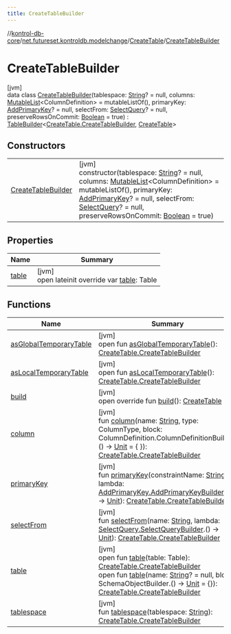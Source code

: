 ```yaml
---
title: CreateTableBuilder
---
```

//[kontrol-db-core](../../../../index.html)/[net.futureset.kontroldb.modelchange](../../index.html)/[CreateTable](../index.html)/[CreateTableBuilder](index.html)



# CreateTableBuilder



[jvm]\
data class [CreateTableBuilder](index.html)(tablespace: [String](https://kotlinlang.org/api/latest/jvm/stdlib/kotlin/-string/index.html)? = null, columns: [MutableList](https://kotlinlang.org/api/latest/jvm/stdlib/kotlin.collections/-mutable-list/index.html)&lt;ColumnDefinition&gt; = mutableListOf(), primaryKey: [AddPrimaryKey](../../-add-primary-key/index.html)? = null, selectFrom: [SelectQuery](../../-select-query/index.html)? = null, preserveRowsOnCommit: [Boolean](https://kotlinlang.org/api/latest/jvm/stdlib/kotlin/-boolean/index.html) = true) : [TableBuilder](../../-table-builder/index.html)&lt;[CreateTable.CreateTableBuilder](index.html), [CreateTable](../index.html)&gt;



## Constructors


| | |
|---|---|
| [CreateTableBuilder](-create-table-builder.html) | [jvm]<br>constructor(tablespace: [String](https://kotlinlang.org/api/latest/jvm/stdlib/kotlin/-string/index.html)? = null, columns: [MutableList](https://kotlinlang.org/api/latest/jvm/stdlib/kotlin.collections/-mutable-list/index.html)&lt;ColumnDefinition&gt; = mutableListOf(), primaryKey: [AddPrimaryKey](../../-add-primary-key/index.html)? = null, selectFrom: [SelectQuery](../../-select-query/index.html)? = null, preserveRowsOnCommit: [Boolean](https://kotlinlang.org/api/latest/jvm/stdlib/kotlin/-boolean/index.html) = true) |


## Properties


| Name | Summary |
|---|---|
| [table](table.html) | [jvm]<br>open lateinit override var [table](table.html): Table |


## Functions


| Name | Summary |
|---|---|
| [asGlobalTemporaryTable](../../-table-builder/as-global-temporary-table.html) | [jvm]<br>open fun [asGlobalTemporaryTable](../../-table-builder/as-global-temporary-table.html)(): [CreateTable.CreateTableBuilder](index.html) |
| [asLocalTemporaryTable](../../-table-builder/as-local-temporary-table.html) | [jvm]<br>open fun [asLocalTemporaryTable](../../-table-builder/as-local-temporary-table.html)(): [CreateTable.CreateTableBuilder](index.html) |
| [build](build.html) | [jvm]<br>open override fun [build](build.html)(): [CreateTable](../index.html) |
| [column](column.html) | [jvm]<br>fun [column](column.html)(name: [String](https://kotlinlang.org/api/latest/jvm/stdlib/kotlin/-string/index.html), type: ColumnType, block: ColumnDefinition.ColumnDefinitionBuilder.() -&gt; [Unit](https://kotlinlang.org/api/latest/jvm/stdlib/kotlin/-unit/index.html) = { }): [CreateTable.CreateTableBuilder](index.html) |
| [primaryKey](primary-key.html) | [jvm]<br>fun [primaryKey](primary-key.html)(constraintName: [String](https://kotlinlang.org/api/latest/jvm/stdlib/kotlin/-string/index.html), lambda: [AddPrimaryKey.AddPrimaryKeyBuilder](../../-add-primary-key/-add-primary-key-builder/index.html).() -&gt; [Unit](https://kotlinlang.org/api/latest/jvm/stdlib/kotlin/-unit/index.html)): [CreateTable.CreateTableBuilder](index.html) |
| [selectFrom](select-from.html) | [jvm]<br>fun [selectFrom](select-from.html)(name: [String](https://kotlinlang.org/api/latest/jvm/stdlib/kotlin/-string/index.html), lambda: [SelectQuery.SelectQueryBuilder](../../-select-query/-select-query-builder/index.html).() -&gt; [Unit](https://kotlinlang.org/api/latest/jvm/stdlib/kotlin/-unit/index.html)): [CreateTable.CreateTableBuilder](index.html) |
| [table](../../-table-builder/table.html) | [jvm]<br>open fun [table](../../-table-builder/table.html)(table: Table): [CreateTable.CreateTableBuilder](index.html)<br>open fun [table](../../-table-builder/table.html)(name: [String](https://kotlinlang.org/api/latest/jvm/stdlib/kotlin/-string/index.html)? = null, block: SchemaObjectBuilder.() -&gt; [Unit](https://kotlinlang.org/api/latest/jvm/stdlib/kotlin/-unit/index.html) = {}): [CreateTable.CreateTableBuilder](index.html) |
| [tablespace](tablespace.html) | [jvm]<br>fun [tablespace](tablespace.html)(tablespace: [String](https://kotlinlang.org/api/latest/jvm/stdlib/kotlin/-string/index.html)): [CreateTable.CreateTableBuilder](index.html) |


